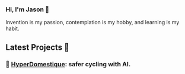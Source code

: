 ### Hi, I'm Jason 👋

Invention is my passion, contemplation is my hobby, and learning is my habit.

## Latest Projects 🎨

### 🚴‍ [HyperDomestique](https://github.com/neuroquantifier/HyperDomestique): safer cycling with AI.


<!--
**neuroquantifier/neuroquantifier** is a ✨ _special_ ✨ repository because its `README.md` (this file) appears on your GitHub profile.

Here are some ideas to get you started:

- 🔭 I’m currently working on ...
- 🌱 I’m currently learning ...
- 👯 I’m looking to collaborate on ...
- 🤔 I’m looking for help with ...
- 💬 Ask me about ...
- 📫 How to reach me: ...
- 😄 Pronouns: ...
- ⚡ Fun fact: ...
-->
